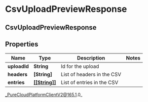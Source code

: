 # CsvUploadPreviewResponse

## CsvUploadPreviewResponse

## Properties

|Name | Type | Description | Notes|
|------------ | ------------- | ------------- | -------------|
| **uploadId** | **String** | Id for the upload | |
| **headers** | **[String]** | List of headers in the CSV | |
| **entries** | [**[[String]]**]([null]) | List of entries in the CSV | |



_PureCloudPlatformClientV2@165.1.0_

